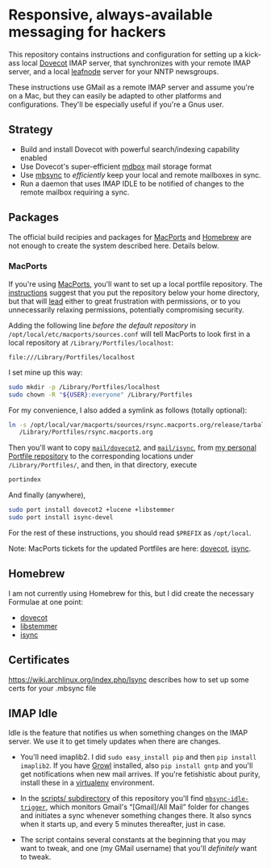 # Responsive, always-available messaging for hackers

This repository contains instructions and configuration for setting up
a kick-ass local [Dovecot](http://wiki2.dovecot.org) IMAP server, that
synchronizes with your remote IMAP server, and a local
[leafnode](http://leafnode.sourceforge.net) server for your NNTP
newsgroups.

These instructions use GMail as a remote IMAP server and assume you're
on a Mac, but they can easily be adapted to other platforms and
configurations.  They'll be especially useful if you're a Gnus user.

## Strategy

* Build and install Dovecot with powerful search/indexing capability enabled
* Use Dovecot's super-efficient
  [mdbox](http://wiki2.dovecot.org/MailboxFormat/dbox) mail storage format
* Use [mbsync](http://isync.sourceforge.net/mbsync.html) to
  *efficiently* keep your local and remote mailboxes in sync.
* Run a daemon that uses IMAP IDLE to be notified of changes to the
  remote mailbox requiring a sync.

## Packages

The official build recipies and packages for
[MacPorts](http://macports.org) and
[Homebrew](http://mxcl.github.com/homebrew/) are not enough to create
the system described here.  Details below.

### MacPorts

If you're using [MacPorts](http://macports.org), you'll want to set up
a local portfile repository.  The
[instructions](http://guide.macports.org/chunked/development.local-repositories.html)
suggest that you put the repository below your home directory, but
that will [lead](https://trac.macports.org/ticket/36950) either to
great frustration with permissions, or to you unnecessarily relaxing
permissions, potentially compromising security.

Adding the following line *before the default repository* in
`/opt/local/etc/macports/sources.conf` will tell MacPorts to look
first in a local repository at `/Library/Portfiles/localhost`:

```
file:///Library/Portfiles/localhost
```

I set mine up this way:

```sh
sudo mkdir -p /Library/Portfiles/localhost
sudo chown -R "${USER}:everyone" /Library/Portfiles
```
For my convenience, I also added a symlink as follows (totally optional):

```sh
ln -s /opt/local/var/macports/sources/rsync.macports.org/release/tarballs/ports \
   /Library/Portfiles/rsync.macports.org
```

Then you'll want to copy
[`mail/dovecot2`](https://github.com/dabrahams/Portfiles/tree/master/mail/dovecot2),
and [`mail/isync`](https://github.com/dabrahams/Portfiles/tree/master/mail/isync),
from
[my personal Portfile repository](http://github.com/dabrahams/Portfiles)
to the corresponding locations under `/Library/Portfiles/`, and then,
in that directory, execute

```sh
portindex
```

And finally (anywhere),

```sh
sudo port install dovecot2 +lucene +libstemmer
sudo port install isync-devel
```

For the rest of these instructions, you should read `$PREFIX` as `/opt/local`.

Note: MacPorts tickets for the updated Portfiles are here:
[dovecot](https://trac.macports.org/ticket/36954),
[isync](https://trac.macports.org/ticket/36959).

## Homebrew

I am not currently using Homebrew for this, but I did create the
necessary Formulae at one point:

* [dovecot](https://github.com/dabrahams/homebrew/blob/master/Library/Formula/dovecot.rb)
* [libstemmer](https://github.com/dabrahams/homebrew/blob/master/Library/Formula/libstemmer.rb)
* [isync](https://github.com/dabrahams/homebrew/blob/master/Library/Formula/isync.rb)

## Certificates

https://wiki.archlinux.org/index.php/Isync describes how to set up
some certs for your .mbsync file

## IMAP Idle

Idle is the feature that notifies us when something changes on the
IMAP server.  We use it to get timely updates when there are changes.

* You'll need imaplib2.  I did `sudo easy_install pip` and then `pip
  install imaplib2`.  If you have [Growl](http://growl.info)
  installed, also `pip install gntp` and you'll get notifications when
  new mail arrives.  If you're fetishistic about purity, install these
  in a [virtualenv](http://www.virtualenv.org) environment.
  
* In the [scripts/ subdirectory](file://scripts) of this repository
  you'll find
  [`mbsync-idle-trigger`](file://scripts/mbsync-idle-trigger), which
  monitors Gmail's “[Gmail]/All Mail” folder for changes and initiates
  a sync whenever something changes there.  It also syncs when it
  starts up, and every 5 minutes thereafter, just in case.

* The script contains several constants at the beginning that you may
  want to tweak, and one (my GMail username) that you'll *definitely*
  want to tweak.


